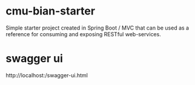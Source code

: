 # cmu-bian-starter
Simple starter project created in Spring Boot / MVC that can be used as a reference for consuming and exposing RESTful web-services.

# swagger ui
http://localhost:<port>/swagger-ui.html